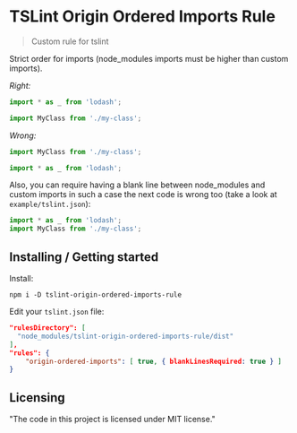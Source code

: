 # TSLint Origin Ordered Imports Rule
> Custom rule for tslint

Strict order for imports (node_modules imports must be higher than custom imports).

*Right:*
```ts
import * as _ from 'lodash';

import MyClass from './my-class';
```

*Wrong:*
```ts
import MyClass from './my-class';

import * as _ from 'lodash';
```
Also, you can require having a blank line between node_modules and custom imports
in such a case the next code is wrong too (take a look at `example/tslint.json`):
```ts
import * as _ from 'lodash';
import MyClass from './my-class';
```

## Installing / Getting started

Install:
```shell
npm i -D tslint-origin-ordered-imports-rule
```

Edit your `tslint.json` file:
```json
"rulesDirectory": [
  "node_modules/tslint-origin-ordered-imports-rule/dist"
],
"rules": {
    "origin-ordered-imports": [ true, { blankLinesRequired: true } ]
}
```

## Licensing

"The code in this project is licensed under MIT license."
